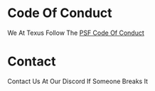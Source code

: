 # Code Of Conduct

We At Texus Follow The [PSF Code Of Conduct](https://www.python.org/psf/conduct/)

# Contact

Contact Us At Our Discord If Someone Breaks It
